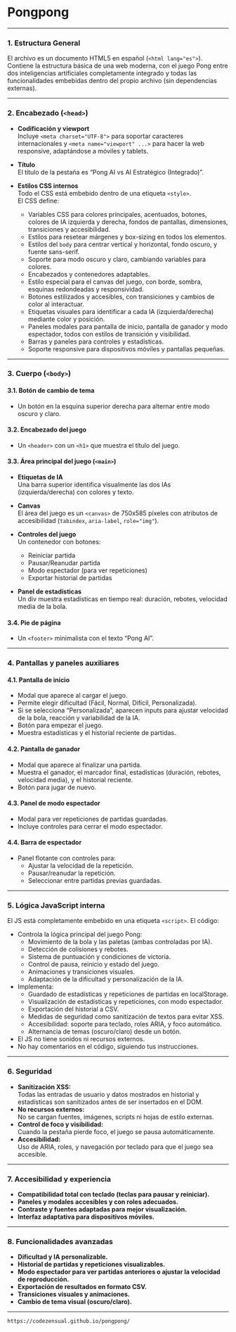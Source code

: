 # Pongpong
---

### **1. Estructura General**

El archivo es un documento HTML5 en español (`<html lang="es">`). Contiene la estructura básica de una web moderna, con el juego Pong entre dos inteligencias artificiales completamente integrado y todas las funcionalidades embebidas dentro del propio archivo (sin dependencias externas).

---

### **2. Encabezado (`<head>`)**

- **Codificación y viewport**  
  Incluye `<meta charset="UTF-8">` para soportar caracteres internacionales y `<meta name="viewport" ...>` para hacer la web responsive, adaptándose a móviles y tablets.

- **Título**  
  El título de la pestaña es “Pong AI vs AI Estratégico (Integrado)”.

- **Estilos CSS internos**  
  Todo el CSS está embebido dentro de una etiqueta `<style>`.  
  El CSS define:
    - Variables CSS para colores principales, acentuados, botones, colores de IA izquierda y derecha, fondos de pantallas, dimensiones, transiciones y accesibilidad.
    - Estilos para resetear márgenes y box-sizing en todos los elementos.
    - Estilos del `body` para centrar vertical y horizontal, fondo oscuro, y fuente sans-serif.
    - Soporte para modo oscuro y claro, cambiando variables para colores.
    - Encabezados y contenedores adaptables.
    - Estilo especial para el canvas del juego, con borde, sombra, esquinas redondeadas y responsividad.
    - Botones estilizados y accesibles, con transiciones y cambios de color al interactuar.
    - Etiquetas visuales para identificar a cada IA (izquierda/derecha) mediante color y posición.
    - Paneles modales para pantalla de inicio, pantalla de ganador y modo espectador, todos con estilos de transición y visibilidad.
    - Barras y paneles para controles y estadísticas.
    - Soporte responsive para dispositivos móviles y pantallas pequeñas.

---

### **3. Cuerpo (`<body>`)**

#### **3.1. Botón de cambio de tema**
- Un botón en la esquina superior derecha para alternar entre modo oscuro y claro.

#### **3.2. Encabezado del juego**
- Un `<header>` con un `<h1>` que muestra el título del juego.

#### **3.3. Área principal del juego (`<main>`)**
- **Etiquetas de IA**  
  Una barra superior identifica visualmente las dos IAs (izquierda/derecha) con colores y texto.

- **Canvas**  
  El área del juego es un `<canvas>` de 750x585 píxeles con atributos de accesibilidad (`tabindex`, `aria-label`, `role="img"`).

- **Controles del juego**  
  Un contenedor con botones:
    - Reiniciar partida
    - Pausar/Reanudar partida
    - Modo espectador (para ver repeticiones)
    - Exportar historial de partidas

- **Panel de estadísticas**  
  Un div muestra estadísticas en tiempo real: duración, rebotes, velocidad media de la bola.

#### **3.4. Pie de página**
- Un `<footer>` minimalista con el texto “Pong AI”.

---

### **4. Pantallas y paneles auxiliares**

#### **4.1. Pantalla de inicio**
- Modal que aparece al cargar el juego.
- Permite elegir dificultad (Fácil, Normal, Difícil, Personalizada).
- Si se selecciona “Personalizada”, aparecen inputs para ajustar velocidad de la bola, reacción y variabilidad de la IA.
- Botón para empezar el juego.
- Muestra estadísticas y el historial reciente de partidas.

#### **4.2. Pantalla de ganador**
- Modal que aparece al finalizar una partida.
- Muestra el ganador, el marcador final, estadísticas (duración, rebotes, velocidad media), y el historial reciente.
- Botón para jugar de nuevo.

#### **4.3. Panel de modo espectador**
- Modal para ver repeticiones de partidas guardadas.
- Incluye controles para cerrar el modo espectador.

#### **4.4. Barra de espectador**
- Panel flotante con controles para:
    - Ajustar la velocidad de la repetición.
    - Pausar/reanudar la repetición.
    - Seleccionar entre partidas previas guardadas.

---

### **5. Lógica JavaScript interna**

El JS está completamente embebido en una etiqueta `<script>`. El código:

- Controla la lógica principal del juego Pong:
    - Movimiento de la bola y las paletas (ambas controladas por IA).
    - Detección de colisiones y rebotes.
    - Sistema de puntuación y condiciones de victoria.
    - Control de pausa, reinicio y estado del juego.
    - Animaciones y transiciones visuales.
    - Adaptación de la dificultad y personalización de la IA.
- Implementa:
    - Guardado de estadísticas y repeticiones de partidas en localStorage.
    - Visualización de estadísticas y repeticiones, con modo espectador.
    - Exportación del historial a CSV.
    - Medidas de seguridad como sanitización de textos para evitar XSS.
    - Accesibilidad: soporte para teclado, roles ARIA, y foco automático.
    - Alternancia de temas (oscuro/claro) desde un botón.
- El JS no tiene sonidos ni recursos externos.
- No hay comentarios en el código, siguiendo tus instrucciones.

---

### **6. Seguridad**

- **Sanitización XSS:**  
  Todas las entradas de usuario y datos mostrados en historial y estadísticas son sanitizados antes de ser insertados en el DOM.
- **No recursos externos:**  
  No se cargan fuentes, imágenes, scripts ni hojas de estilo externas.
- **Control de foco y visibilidad:**  
  Cuando la pestaña pierde foco, el juego se pausa automáticamente.
- **Accesibilidad:**  
  Uso de ARIA, roles, y navegación por teclado para que el juego sea accesible.

---

### **7. Accesibilidad y experiencia**

- **Compatibilidad total con teclado (teclas para pausar y reiniciar).**
- **Paneles y modales accesibles y con roles adecuados.**
- **Contraste y fuentes adaptadas para mejor visualización.**
- **Interfaz adaptativa para dispositivos móviles.**

---

### **8. Funcionalidades avanzadas**

- **Dificultad y IA personalizable.**
- **Historial de partidas y repeticiones visualizables.**
- **Modo espectador para ver partidas anteriores o ajustar la velocidad de reproducción.**
- **Exportación de resultados en formato CSV.**
- **Transiciones visuales y animaciones.**
- **Cambio de tema visual (oscuro/claro).**

---

```
https://codezensual.github.io/pongpong/
